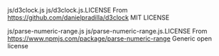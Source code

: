 js/d3clock.js
    js/d3clock.js.LICENSE
    From https://github.com/danielpradilla/d3clock
    MIT LICENSE

js/parse-numeric-range.js
    js/parse-numeric-range.js.LICENSE
    From https://www.npmjs.com/package/parse-numeric-range
    Generic open license
